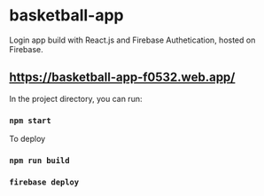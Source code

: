 # basketball-app

Login app build with React.js and Firebase Authetication, hosted on Firebase.

## https://basketball-app-f0532.web.app/

In the project directory, you can run:
### `npm start`

To deploy 
### `npm run build`
### `firebase deploy`
